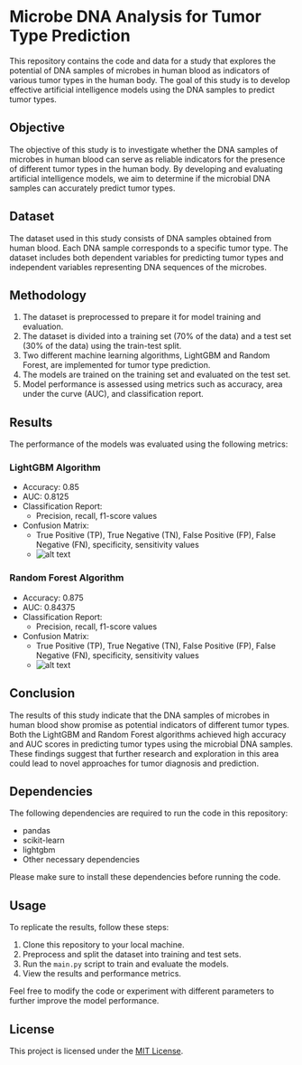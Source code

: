 # Microbe DNA Analysis for Tumor Type Prediction

This repository contains the code and data for a study that explores the potential of DNA samples of microbes in human blood as indicators of various tumor types in the human body. The goal of this study is to develop effective artificial intelligence models using the DNA samples to predict tumor types.

## Objective

The objective of this study is to investigate whether the DNA samples of microbes in human blood can serve as reliable indicators for the presence of different tumor types in the human body. By developing and evaluating artificial intelligence models, we aim to determine if the microbial DNA samples can accurately predict tumor types.

## Dataset

The dataset used in this study consists of DNA samples obtained from human blood. Each DNA sample corresponds to a specific tumor type. The dataset includes both dependent variables for predicting tumor types and independent variables representing DNA sequences of the microbes.

## Methodology

1. The dataset is preprocessed to prepare it for model training and evaluation.
2. The dataset is divided into a training set (70% of the data) and a test set (30% of the data) using the train-test split.
3. Two different machine learning algorithms, LightGBM and Random Forest, are implemented for tumor type prediction.
4. The models are trained on the training set and evaluated on the test set.
5. Model performance is assessed using metrics such as accuracy, area under the curve (AUC), and classification report.

## Results

The performance of the models was evaluated using the following metrics:

### LightGBM Algorithm

- Accuracy: 0.85
- AUC: 0.8125
- Classification Report:
  - Precision, recall, f1-score values
- Confusion Matrix:
  - True Positive (TP), True Negative (TN), False Positive (FP), False Negative (FN), specificity, sensitivity values
  - ![alt text](http://url/to/img.png)

### Random Forest Algorithm

- Accuracy: 0.875
- AUC: 0.84375
- Classification Report:
  - Precision, recall, f1-score values
- Confusion Matrix:
  - True Positive (TP), True Negative (TN), False Positive (FP), False Negative (FN), specificity, sensitivity values
  - ![alt text](http://url/to/img.png)

## Conclusion

The results of this study indicate that the DNA samples of microbes in human blood show promise as potential indicators of different tumor types. Both the LightGBM and Random Forest algorithms achieved high accuracy and AUC scores in predicting tumor types using the microbial DNA samples. These findings suggest that further research and exploration in this area could lead to novel approaches for tumor diagnosis and prediction.

## Dependencies

The following dependencies are required to run the code in this repository:

- pandas
- scikit-learn
- lightgbm
- Other necessary dependencies

Please make sure to install these dependencies before running the code.

## Usage

To replicate the results, follow these steps:

1. Clone this repository to your local machine.
2. Preprocess and split the dataset into training and test sets.
3. Run the `main.py` script to train and evaluate the models.
4. View the results and performance metrics.

Feel free to modify the code or experiment with different parameters to further improve the model performance.

## License

This project is licensed under the [MIT License](LICENSE).
